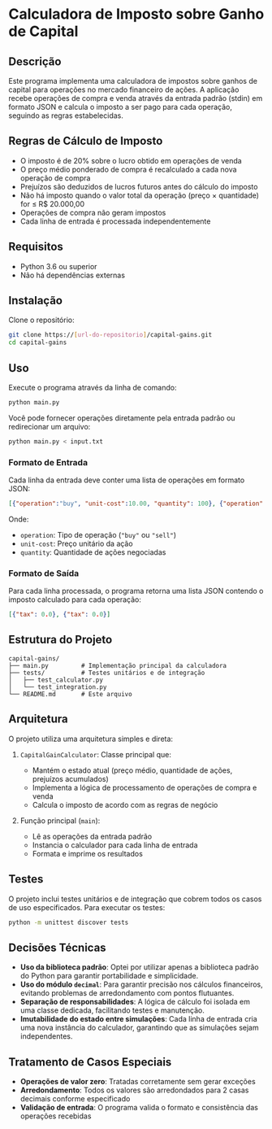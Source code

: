# Calculadora de Imposto sobre Ganho de Capital

## Descrição

Este programa implementa uma calculadora de impostos sobre ganhos de capital para operações no mercado financeiro de ações. A aplicação recebe operações de compra e venda através da entrada padrão (stdin) em formato JSON e calcula o imposto a ser pago para cada operação, seguindo as regras estabelecidas.

## Regras de Cálculo de Imposto

- O imposto é de 20% sobre o lucro obtido em operações de venda
- O preço médio ponderado de compra é recalculado a cada nova operação de compra
- Prejuízos são deduzidos de lucros futuros antes do cálculo do imposto
- Não há imposto quando o valor total da operação (preço × quantidade) for ≤ R$ 20.000,00
- Operações de compra não geram impostos
- Cada linha de entrada é processada independentemente

## Requisitos

- Python 3.6 ou superior
- Não há dependências externas

## Instalação

Clone o repositório:

```bash
git clone https://[url-do-repositorio]/capital-gains.git
cd capital-gains
```

## Uso

Execute o programa através da linha de comando:

```bash
python main.py
```

Você pode fornecer operações diretamente pela entrada padrão ou redirecionar um arquivo:

```bash
python main.py < input.txt
```

### Formato de Entrada

Cada linha da entrada deve conter uma lista de operações em formato JSON:

```json
[{"operation":"buy", "unit-cost":10.00, "quantity": 100}, {"operation":"sell", "unit-cost":15.00, "quantity": 50}]
```

Onde:
- `operation`: Tipo de operação (`"buy"` ou `"sell"`)
- `unit-cost`: Preço unitário da ação
- `quantity`: Quantidade de ações negociadas

### Formato de Saída

Para cada linha processada, o programa retorna uma lista JSON contendo o imposto calculado para cada operação:

```json
[{"tax": 0.0}, {"tax": 0.0}]
```

## Estrutura do Projeto

```
capital-gains/
├── main.py         # Implementação principal da calculadora
├── tests/          # Testes unitários e de integração
│   ├── test_calculator.py
│   └── test_integration.py
└── README.md       # Este arquivo
```

## Arquitetura

O projeto utiliza uma arquitetura simples e direta:

1. `CapitalGainCalculator`: Classe principal que:
   - Mantém o estado atual (preço médio, quantidade de ações, prejuízos acumulados)
   - Implementa a lógica de processamento de operações de compra e venda
   - Calcula o imposto de acordo com as regras de negócio

2. Função principal (`main`):
   - Lê as operações da entrada padrão
   - Instancia o calculador para cada linha de entrada
   - Formata e imprime os resultados

## Testes

O projeto inclui testes unitários e de integração que cobrem todos os casos de uso especificados. Para executar os testes:

```bash
python -m unittest discover tests
```

## Decisões Técnicas

- **Uso da biblioteca padrão**: Optei por utilizar apenas a biblioteca padrão do Python para garantir portabilidade e simplicidade.
- **Uso do módulo `decimal`**: Para garantir precisão nos cálculos financeiros, evitando problemas de arredondamento com pontos flutuantes.
- **Separação de responsabilidades**: A lógica de cálculo foi isolada em uma classe dedicada, facilitando testes e manutenção.
- **Imutabilidade do estado entre simulações**: Cada linha de entrada cria uma nova instância do calculador, garantindo que as simulações sejam independentes.

## Tratamento de Casos Especiais

- **Operações de valor zero**: Tratadas corretamente sem gerar exceções
- **Arredondamento**: Todos os valores são arredondados para 2 casas decimais conforme especificado
- **Validação de entrada**: O programa valida o formato e consistência das operações recebidas